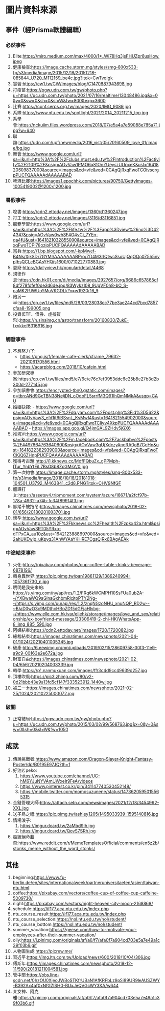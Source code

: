 # 圖片資料來源

## 事件（經Prisma軟體編輯）

### 必然事件
1. Elite:https://miro.medium.com/max/4000/1*_Wl78Hq3jsFHUZpr8usHow.jpeg
2. 健康檢查:https://image.cache.storm.mg/styles/smg-800x533-fp/s3/media/image/2015/12/18/20151218-085844_U720_M112159_be4c.jpg?itok=CwTvqIgk
3. 實習:https://cw1.tw/CW/images/blog/C1470887943698.jpg
4. 打疫苗:https://pgw.udn.com.tw/gw/photo.php?u=https://uc.udn.com.tw/photo/2021/07/16/realtime/13048486.jpg&x=0&y=0&sw=0&sh=0&sl=W&fw=800&exp=3600
5. 比賽:https://conf.cerps.org.tw/images/2020/IMG_9089.jpg
6. 系隊:https://www.ntu.edu.tw/spotlight/2021/2014_20211215_top.jpg
7. 系學會:https://nckuiim.files.wordpress.com/2018/07/e5a4a7e59088e785a71.jpg?w=640
8. 聯誼:https://udn.com/upf/newmedia/2016_vist/05/20160509_love_01/image/bg.jpg
9. 舞會:https://www.google.com/url?sa=i&url=http%3A%2F%2Fclubs.ntust.edu.tw%2FIntroduction%2Factivity%2F2109%2F&psig=AOvVaw1PMO6q81OnZUeyszUUpxeK&ust=1641820609837000&source=images&cd=vfe&ved=0CAgQjRxqFwoTCOivscrgpPUCFQAAAAAdAAAAABAD
10. 啤酒比賽:https://images1.epochhk.com/pictures/90750/GettyImages-1005419002@1200x1200.jpg


### 暑假事件
1. 唸書:https://cdn2.ettoday.net/images/1360/d1360247.jpg
2. 打工:https://cdn2.ettoday.net/images/3116/d3116851.jpg
3. 服務學習:https://www.google.com/url?sa=i&url=https%3A%2F%2Flife.tw%2F%3Fapp%3Dview%26no%3D424347&psig=AOvVaw0wh8F4O4vCi_7YEn-qa4fU&ust=1641821032855000&source=images&cd=vfe&ved=0CAgQjRxqFwoTCPi78ozipPUCFQAAAAAdAAAAABAD
4. 當兵:https://1.bp.blogspot.com/-kpMwef-B4Ns/XjkSDr7GYMI/AAAAAAABPro/ZD4M3rlQtwcSsoUjQqOQp0Z5h5nvpIbsQCLcBGAsYHQ/s1600/071022770883.jpg
5. 耍廢:https://dailyview.hk/popular/detail/4468
6. 規律作息:https://cdn.hk01.com/di/media/images/2927657/org/6686c657865cf8df278fdfef0de3d6de.jpg/83WykzI08_9UgVF0h8-bO_S-caMK2PJWUoYMuVKGDLk?v=w1920r16_9
7. 陪另一半:https://cp.cw1.tw/files/md5/28/03/28038cc77be3ae244cd7bcd7857cfaa8-199005.png
8. 投資(ETF、債券、虛擬貨幣):https://n.sinaimg.cn/astro/transform/20160830/ZukE-fxvkkcf6316916.jpg


### 觸發事件
1. 不想努力了:
    - https://png.is/f/female-cafe-clerk/xframe_79632-202106170556.html
    - https://acarpblog.com/2018/10/cafein.html
2. 參加研究專案:https://cp.cw1.tw/files/md5/e7/6c/e76c7ef0953ddc6c25b8e27b3d2b300d-277145.jpg
3. 參加讀書會:https://encrypted-tbn0.gstatic.com/images?q=tbn:ANd9GcTBN38NeijDN_oOdoFL5srrfM3Q91IhQmNMkA&usqp=CAU
4. 婚姻抉擇:
        - https://www.google.com/url?sa=i&url=https%3A%2F%2Fdq.yam.com%2Fpost.php%3Fid%3D5622&psig=AOvVaw3_efd1it6iBSsnL_KsMwf4&ust=1641821554902000&source=images&cd=vfe&ved=0CAgQjRxqFwoTCIiyv4XkpPUCFQAAAAAdAAAAABAD
        - https://images.app.goo.gl/Q4jmGAL9ZHdv5jGX6
5. 推坑Vt:https://www.google.com/url?sa=i&url=https%3A%2F%2Fm.facebook.com%2FZackbabyo%2Fposts%2F4497664763640600&psig=AOvVaw3qUjXdczyAndRA0oB7GdHn&ust=1641822382939000&source=images&cd=vfe&ved=0CAgQjRxqFwoTCKiQ6ZHnpPUCFQAAAAAdAAAAABAD
6. 獲得考古題:http://i1.kknews.cc/MdfFQbuZx_gPPMph-ITur_YnbYtEiL7BsO8b8ZcGMsY/0.jpg
7. 第一次約會:https://image.cache.storm.mg/styles/smg-800x533-fp/s3/media/image/2018/10/18/20181018-104501_U3792_M463841_c2d8.PNG?itok=OHV9NfGF
8. 翹課打ㄆ:https://assetsv4.tripmoment.com/system/azure/16671/a2fcf97b-178a-4932-a74b-fc34f89914f3.jpg
9. 腳踏車被拖吊:https://images.chinatimes.com/newsphoto/2018-02-01/656/20180201003701.jpg
10. 懷孕:https://www.google.com.tw/url?sa=i&url=https%3A%2F%2Fkknews.cc%2Fhealth%2Fzpkx42a.html&psig=AOvVaw3RT05YRxo-dTPxCA_au10z&ust=1642123888697000&source=images&cd=vfe&ved=2ahUKEwip_uKpyq31AhWYAaYKHRE7CgsQjRx6BAgAEAk

### 中途結束事件
1. 火化:https://pixabay.com/photos/cup-coffee-table-drinks-beverage-6878196/
1. 轉身異世界:https://pic.pimg.tw/pan19861129/1389240994-1057361730_n.jpg
1. 明明是我先來的: https://s.yimg.com/ny/api/res/1.2/FRq6kWCMPH10SsFUa0ub2A--/YXBwaWQ9aGlnaGxhbmRlcjtoPTY2Ng--/https://s.yimg.com/uu/api/res/1.2/znqNGzoNHU_xnuNQP_RD2w--~B/aD0wO3c9MDthcHBpZD15dGFjaHlvbg--/https://www.elle.com.hk/var/ellehk/storage/images/love_and_sex/relationship/ex-boyfriend-message/23306419-2-chi-HK/WhatsApp-8_img_885_590.jpg
1. 阿姨結束:https://cdn2.ettoday.net/images/1720/1720082.jpg
1. 總裁結束:https://images.chinatimes.com/newsphoto/2021-04-01/1024/20210401005345.jpg
1. 破產:http://6.eewimg.cn/mp/uploads/2019/02/15/28609758-30f3-11e9-a9c9-00163e2e672a.jpg
1. 財富自由:https://images.chinatimes.com/newsphoto/2021-02-04/656/20210204003339.jpg
1. 轉學:https://p1.nanmuxuan.com/images/ff/3c4d9cc49639d257.jpg
1. 頂樓吹風:https://pic3.zhimg.com/80/v2-0d21bbb43e9a13fd5cf147f333523912_1440w.jpg
1. 被二一:https://images.chinatimes.com/newsphoto/2021-02-25/1024/20210225000072.jpg

### 破關
1. 正常結局:https://pgw.udn.com.tw/gw/photo.php?u=https://uc.udn.com.tw/photo/2015/03/02/99/568763.jpg&x=0&y=0&sw=0&sh=0&sl=W&fw=1050

## 成就
1. 傳說挑戰者:https://www.amazon.com/Dragon-Slayer-Knight-Fantasy-Poster/dp/B0195E97JQ?th=1
1. 好油ㄛpeko:
    1. https://www.youtube.com/channel/UC-hM6YJuNYVAmUWxeIr9FeA/videos
    1. https://www.pinterest.co.kr/pin/341147740530452148/
    1. https://mobile.twitter.com/momosuzunene/status/1473620595015565315
1. 金錢管理大師:https://attach.setn.com/newsimages/2021/12/18/3454992-XXL.jpg
1. 送子鳥之禮:https://pic.pimg.tw/ashley1205/1495033939-1595140816.jpg
1. 情場浪子:
    1. https://imgur.dcard.tw/2aMbd9Ih.jpg
    1. https://imgur.dcard.tw/QovS7SRh.jpg
1. 超級絕命韭菜:https://www.reddit.com/r/MemeTemplatesOfficial/comments/en5z2b/stonks_meme_without_the_word_stonks/

## 其他
1. beginning:https://www.fu-berlin.de/en/sites/internationalweek/partneruniversitaeten/asien/taiwan-ntu.html
2. coffee:https://pixabay.com/vectors/coffee-cup-of-coffee-cup-caffeine-5009730/
3. night:https://pixabay.com/vectors/night-heaven-city-moon-2168868/
3. schedule:https://if177.aca.ntu.edu.tw/index.php
3. ntu_course_result:https://if177.aca.ntu.edu.tw/index.php
3. ntu_course_selection:https://nol.ntu.edu.tw/nol/student/
3. ntu_course_bottom:https://nol.ntu.edu.tw/nol/student/
4. summer_vacation:https://7geese.com/how-to-motivate-your-employees-after-their-summer-vacation/
4. oily:https://i.pinimg.com/originals/af/a0/f7/afa0f7a904cd703e5a7e49a1c39f03b6.gif
4. 人物圖生成:https://picrew.me/
4. 習近平:https://img.ltn.com.tw/Upload/news/600/2018/10/04/306.jpg
4. 傅斯年:https://images.chinatimes.com/newsphoto/2018-12-11/590/20181211004581.jpg
4. 管中閔:https://obs.line-scdn.net/0hzOU0XjeoJWBoSTKfrUBaN1AfKRFbLz9pSi89UR9IeAUSZWY-B392Ax4af0xNfGZlSH0-BUxJeQVGcWY3XA/w644
4. 某女神、阿克雅:https://i.pinimg.com/originals/af/a0/f7/afa0f7a904cd703e5a7e49a1c39f03b6.gif
